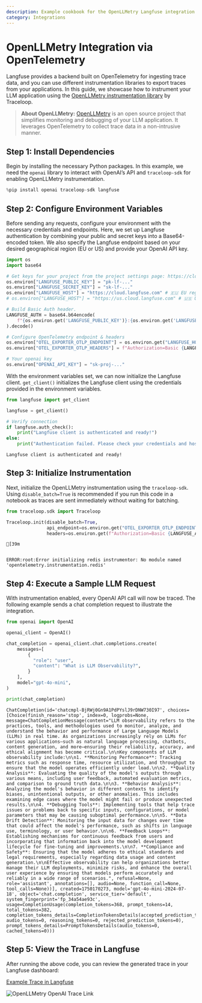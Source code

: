 ```yaml
---
description: Example cookbook for the OpenLLMetry Langfuse integration using OpenTelemetry.
category: Integrations
---
```


# OpenLLMetry Integration via OpenTelemetry

Langfuse provides a backend built on OpenTelemetry for ingesting trace data, and you can use different instrumentation libraries to export traces from your applications. In this guide, we showcase how to instrument your LLM application using the [OpenLLMetry instrumentation library](https://github.com/traceloop/openllmetry) by Traceloop.

> **About OpenLLMetry:** [OpenLLMetry](https://www.traceloop.com/docs/openllmetry/introduction) is an open source project that simplifies monitoring and debugging of your LLM application. It leverages OpenTelemetry to collect trace data in a non-intrusive manner.

## Step 1: Install Dependencies

Begin by installing the necessary Python packages. In this example, we need the `openai` library to interact with OpenAI’s API and `traceloop-sdk` for enabling OpenLLMetry instrumentation.

```python
%pip install openai traceloop-sdk langfuse
```

## Step 2: Configure Environment Variables

Before sending any requests, configure your environment with the necessary credentials and endpoints. Here, we set up Langfuse authentication by combining your public and secret keys into a Base64-encoded token. We also specify the Langfuse endpoint based on your desired geographical region (EU or US) and provide your OpenAI API key.

```python
import os
import base64

# Get keys for your project from the project settings page: https://cloud.langfuse.com
os.environ["LANGFUSE_PUBLIC_KEY"] = "pk-lf-..."
os.environ["LANGFUSE_SECRET_KEY"] = "sk-lf-..."
os.environ["LANGFUSE_HOST"] = "https://cloud.langfuse.com" # 🇪🇺 EU region
# os.environ["LANGFUSE_HOST"] = "https://us.cloud.langfuse.com" # 🇺🇸 US region

# Build Basic Auth header.
LANGFUSE_AUTH = base64.b64encode(
    f"{os.environ.get('LANGFUSE_PUBLIC_KEY')}:{os.environ.get('LANGFUSE_SECRET_KEY')}".encode()
).decode()

# Configure OpenTelemetry endpoint & headers
os.environ["OTEL_EXPORTER_OTLP_ENDPOINT"] = os.environ.get("LANGFUSE_HOST") + "/api/public/otel"
os.environ["OTEL_EXPORTER_OTLP_HEADERS"] = f"Authorization=Basic {LANGFUSE_AUTH}"

# Your openai key
os.environ["OPENAI_API_KEY"] = "sk-proj-..."
```

With the environment variables set, we can now initialize the Langfuse client. `get_client()` initializes the Langfuse client using the credentials provided in the environment variables.

```python
from langfuse import get_client

langfuse = get_client()

# Verify connection
if langfuse.auth_check():
    print("Langfuse client is authenticated and ready!")
else:
    print("Authentication failed. Please check your credentials and host.")
```

    Langfuse client is authenticated and ready!

## Step 3: Initialize Instrumentation

Next, initialize the OpenLLMetry instrumentation using the `traceloop-sdk`. Using `disable_batch=True` is recommended if you run this code in a notebook as traces are sent immediately without waiting for batching.

```python
from traceloop.sdk import Traceloop

Traceloop.init(disable_batch=True,
               api_endpoint=os.environ.get("OTEL_EXPORTER_OTLP_ENDPOINT"),
               headers=os.environ.get(f"Authorization=Basic {LANGFUSE_AUTH}"),)
```

    [39m


    ERROR:root:Error initializing redis instrumentor: No module named 'opentelemetry.instrumentation.redis'

## Step 4: Execute a Sample LLM Request

With instrumentation enabled, every OpenAI API call will now be traced. The following example sends a chat completion request to illustrate the integration.

```python
from openai import OpenAI

openai_client = OpenAI()

chat_completion = openai_client.chat.completions.create(
    messages=[
        {
          "role": "user",
          "content": "What is LLM Observability?",
        }
    ],
    model="gpt-4o-mini",
)

print(chat_completion)
```

    ChatCompletion(id='chatcmpl-BjRWj0Gn9A1PdPYslJ9rDNW730I97', choices=[Choice(finish_reason='stop', index=0, logprobs=None, message=ChatCompletionMessage(content="LLM observability refers to the practices, tools, and methodologies used to monitor, analyze, and understand the behavior and performance of Large Language Models (LLMs) in real time. As organizations increasingly rely on LLMs for various applications—such as natural language processing, chatbots, content generation, and more—ensuring their reliability, accuracy, and ethical alignment has become critical.\n\nKey components of LLM observability include:\n\n1. **Monitoring Performance**: Tracking metrics such as response time, resource utilization, and throughput to ensure that the model operates efficiently under load.\n\n2. **Quality Analysis**: Evaluating the quality of the model's outputs through various means, including user feedback, automated evaluation metrics, and comparison to ground truth data.\n\n3. **Behavior Analysis**: Analyzing the model's behavior in different contexts to identify biases, unintentional outputs, or other anomalies. This includes examining edge cases where the model might fail or produce unexpected results.\n\n4. **Debugging Tools**: Implementing tools that help trace issues or problems back to specific inputs, configurations, or model parameters that may be causing suboptimal performance.\n\n5. **Data Drift Detection**: Monitoring the input data for changes over time that could affect the model's performance, such as shifts in language use, terminology, or user behavior.\n\n6. **Feedback Loops**: Establishing mechanisms for continuous feedback from users and incorporating that information back into the model development lifecycle for fine-tuning and improvements.\n\n7. **Compliance and Safety**: Ensuring that the model adheres to ethical standards and legal requirements, especially regarding data usage and content generation.\n\nEffective observability can help organizations better manage their LLM deployments, minimize risks, and enhance the overall user experience by ensuring that models perform accurately and reliably in a wide range of scenarios.", refusal=None, role='assistant', annotations=[], audio=None, function_call=None, tool_calls=None))], created=1750170273, model='gpt-4o-mini-2024-07-18', object='chat.completion', service_tier='default', system_fingerprint='fp_34a54ae93c', usage=CompletionUsage(completion_tokens=368, prompt_tokens=14, total_tokens=382, completion_tokens_details=CompletionTokensDetails(accepted_prediction_tokens=0, audio_tokens=0, reasoning_tokens=0, rejected_prediction_tokens=0), prompt_tokens_details=PromptTokensDetails(audio_tokens=0, cached_tokens=0)))

## Step 5: View the Trace in Langfuse

After running the above code, you can review the generated trace in your Langfuse dashboard:

[Example Trace in Langfuse](https://cloud.langfuse.com/project/cloramnkj0002jz088vzn1ja4/traces/e417c49b4044725e48aa0e089534fa12?timestamp=2025-02-02T22%3A04%3A04.487Z)

![OpenLLMetry OpenAI Trace Link](https://langfuse.com/images/cookbook/otel-integration-openllmetry/openllmetry-openai-trace.png)
